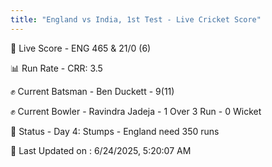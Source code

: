 ```yaml
---
title: "England vs India, 1st Test - Live Cricket Score"
---
```


🔴 Live Score - ENG 465 & 21/0 (6)  

📊 Run Rate - CRR: 3.5  

✊ Current Batsman - Ben Duckett - 9(11)  

✊ Current Bowler - Ravindra Jadeja - 1 Over 3 Run - 0 Wicket  

📑 Status - Day 4: Stumps - England need 350 runs

📝 Last Updated on : 6/24/2025, 5:20:07 AM  


